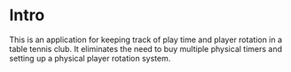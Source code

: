 <h1>Intro</h1>
This is an application for keeping track of play time and player rotation in a table tennis club.
It eliminates the need to buy multiple physical timers and setting up a physical player rotation system.
